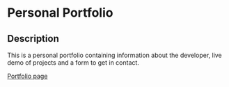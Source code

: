 # Personal Portfolio

## Description
This is a personal portfolio containing information about the developer, live demo of projects and a form to get in contact.

[Portfolio page](https://hongongo.github.io/Portfolio/)